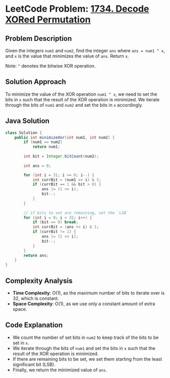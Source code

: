# LeetCode Problem: [1734. Decode XORed Permutation](https://leetcode.com/problems/decode-xored-permutation/)

## Problem Description

Given the integers `num1` and `num2`, find the integer `ans` where `ans = num1 ^ x`, and `x` is the value that minimizes the value of `ans`. Return `x`.

Note: `^` denotes the bitwise XOR operation.

## Solution Approach

To minimize the value of the XOR operation `num1 ^ x`, we need to set the bits in `x` such that the result of the XOR operation is minimized. We iterate through the bits of `num1` and `num2` and set the bits in `x` accordingly.

## Java Solution

```java
class Solution {
    public int minimizeXor(int num1, int num2) {
        if (num1 == num2) 
            return num1;
		
        int bit = Integer.bitCount(num2);
		
        int ans = 0;

        for (int i = 31; i >= 0; i--) {
            int currBit = (num1 >> i) & 1;
            if (currBit == 1 && bit > 0) {
                ans |= (1 << i);
                bit--;
            }
        }
        
        // if bits to set are remaining, set the `LSB`
        for (int i = 0; i < 32; i++) {
            if (bit == 0) break;
            int currBit = (ans >> i) & 1;
            if (currBit != 1) {
                ans |= (1 << i);
                bit--;
            }
        }
        return ans;
    }
}
```

## Complexity Analysis

- **Time Complexity**: O(1), as the maximum number of bits to iterate over is 32, which is constant.
- **Space Complexity**: O(1), as we use only a constant amount of extra space.

## Code Explanation
- We count the number of set bits in `num2` to keep track of the bits to be set in `x`.
- We iterate through the bits of `num1` and set the bits in `x` such that the result of the XOR operation is minimized.
- If there are remaining bits to be set, we set them starting from the least significant bit (LSB).
- Finally, we return the minimized value of `ans`.
